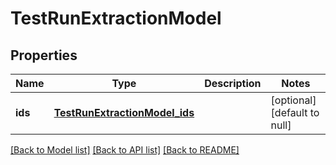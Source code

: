 # TestRunExtractionModel
## Properties

| Name | Type | Description | Notes |
|------------ | ------------- | ------------- | -------------|
| **ids** | [**TestRunExtractionModel_ids**](TestRunExtractionModel_ids.md) |  | [optional] [default to null] |

[[Back to Model list]](../README.md#documentation-for-models) [[Back to API list]](../README.md#documentation-for-api-endpoints) [[Back to README]](../README.md)

